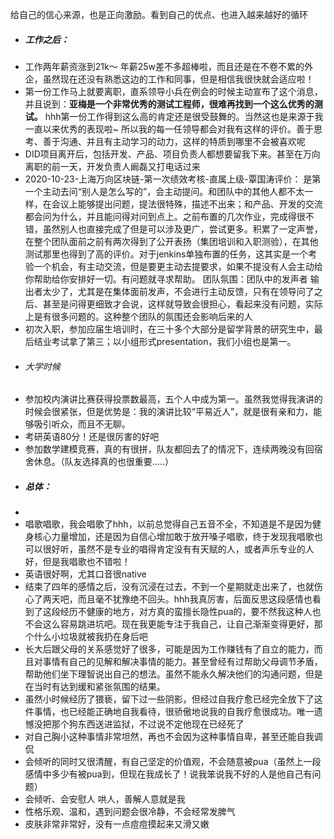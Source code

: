 给自己的信心来源，也是正向激励。看到自己的优点、也进入越来越好的循环
- ##### 工作之后：
- 工作两年薪资涨到21k～ 年薪25w差不多超棒啦，而且还是在不卷不累的外企，虽然现在还没有熟悉这边的工作和同事，但是相信我很快就会适应啦！
- 第一份工作马上就要离职，直系领导小兵在例会的时候主动宣布了这个消息，并且说到：**亚梅是一个非常优秀的测试工程师，很难再找到一个这么优秀的测试。** hhh第一份工作得到这么高的肯定还是很受鼓舞的。当然这也是来源于我一直以来优秀的表现啦~ 所以我的每一任领导都会对我有这样的评价。善于思考、善于沟通、并且有主动学习的动力，这样的特质到哪里不会被喜欢呢
- DID项目离开后，包括开发、产品、项目负责人都想要留我下来。甚至在万向离职的前一天，开发负责人阚磊又打电话过来
- 2020-10-23-上海万向区块链-第一次绩效考核-直属上级-覃国涛评价：
是第一个主动去问“别人是怎么写的”，会主动提问。和团队中的其他人都不太一样，在会议上能够提出问题，提法很特殊，描述不出来；和产品、开发的交流都会问为什么，并且能问得对问到点上。之前布置的几次作业，完成得很不错，虽然别人也直接完成了但是可以涉及更广，尝试更多。积累了一定声誉，在整个团队面前之前有两次得到了公开表扬（集团培训和入职测验），在其他测试那里也得到了高的评价。对于jenkins单独布置的任务，这其实是一个考验一个机会，有主动交流，但是要更主动去提要求，如果不提没有人会主动给你帮助给你安排好一切。有问题就寻求帮助。
团队氛围：团队中的发声者 输出者太少了，尤其是在集体面前发声，不会进行主动反馈，只有在领导问了之后、甚至是问得更细致才会说，这样就导致会很担心，看起来没有问题，实际上是有很多问题的。这种整个团队的氛围还会影响后来的人
- 初次入职，参加应届生培训时，在三十多个大部分是留学背景的研究生中，最后结业考试拿了第三；以小组形式presentation，我们小组也是第一。
- ###### 大学时候
- 参加校内演讲比赛获得投票数最高，五个人中成为第一。虽然我觉得我演讲的时候会很紧张，但是优势是：我的演讲比较“平易近人”，就是很有亲和力，能够吸引听众，而且不无聊。
- 考研英语80分！还是很厉害的好吧
- 参加数学建模竞赛，真的有很拼，队友都回去了的情况下，连续两晚没有回宿舍休息。（队友选择真的也很重要.....）
- ##### 总体：
- 
- 唱歌唱歌，我会唱歌了hhh，以前总觉得自己五音不全，不知道是不是因为健身核心力量增加，还是因为自信心增加敢于放开嗓子唱歌，终于发现我唱歌也可以很好听，虽然不是专业的唱得肯定没有有天赋的人，或者声乐专业的人好，但是我唱歌也不错啦！
- 英语很好啊，尤其口音很native
- 结束了四年的感情之后，没有沉浸在过去，不到一个星期就走出来了，也就伤心了两天吧，而且毫不犹豫绝不回头。hhh我真厉害，后面反思这段感情也看到了这段经历不健康的地方，对方真的蛮擅长隐性pua的，要不然我这种人也不会这么容易跳进坑吧。现在我更能专注于我自己，让自己渐渐变得更好，那个什么小垃圾就被我扔在身后吧
- 长大后跟父母的关系感觉好了很多，可能是因为工作赚钱有了自立的能力，而且对事情有自己的见解和解决事情的能力。甚至曾经有过帮助父母调节矛盾，帮助他们坐下理智说出自己的想法。虽然不能永久解决他们的沟通问题，但是在当时有达到缓和紧张氛围的结果。
- 虽然小时候经历了猥亵，留下过一些阴影，但经过自我疗愈已经完全放下了这件事情，也已经能正确地自我看待，很骄傲地说我的自我疗愈很成功。唯一遗憾没把那个狗东西送进监狱，不过说不定他现在已经死了
- 对自己胸小这种事情非常坦然，再也不会因为这种事情自卑，甚至还能自我调侃
- 会倾听的同时又很清醒，有自己坚定的价值观，不会随意被pua（虽然上一段感情中多少有被pua到，但现在我成长了！说我笨说我不好的人是他自己有问题）
- 会倾听、会安慰人 哄人，善解人意就是我
- 性格乐观、温和，遇到问题会很冷静，不会经常发脾气
- 皮肤非常非常好，没有一点痘痘摸起来又滑又嫩
